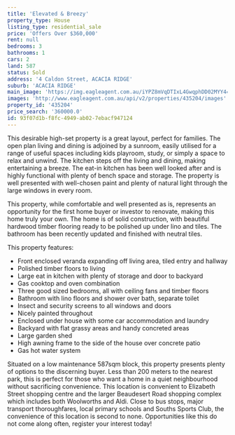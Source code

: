 ```yaml
---
title: 'Elevated & Breezy'
property_type: House
listing_type: residential_sale
price: 'Offers Over $360,000'
rent: null
bedrooms: 3
bathrooms: 1
cars: 2
land: 587
status: Sold
address: '4 Caldon Street, ACACIA RIDGE'
suburb: 'ACACIA RIDGE'
main_image: 'https://img.eagleagent.com.au/iYPZ8mVqDTIxL4GwqphDD02MYY4=/1280x854/smart/https://s3-us-west-2.amazonaws.com/eagleagent-orig/images/6821693/127322922-image-M.jpg'
images: 'http://www.eagleagent.com.au/api/v2/properties/435204/images'
property_id: '435204'
price_search: '360000.0'
id: 93f07d1b-f8fc-4949-ab02-7ebacf947124
---
```

This desirable high-set property is a great layout, perfect for families. The open plan living and dining is adjoined by a sunroom, easily utilised for a range of useful spaces including kids playroom, study, or simply a space to relax and unwind. The kitchen steps off the living and dining, making entertaining a breeze. The eat-in kitchen has been well looked after and is highly functional with plenty of bench space and storage. The property is well presented with well-chosen paint and plenty of natural light through the large windows in every room.

This property, while comfortable and well presented as is, represents an opportunity for the first home buyer or investor to renovate, making this home truly your own. The home is of solid construction, with beautiful hardwood timber flooring ready to be polished up under lino and tiles. The bathroom has been recently updated and finished with neutral tiles.

This property features:

*  Front enclosed veranda expanding off living area, tiled entry and hallway
*  Polished timber floors to living
*  Large eat in kitchen with plenty of storage and door to backyard
*  Gas cooktop and oven combination
*  Three good sized bedrooms, all with ceiling fans and timber floors
*  Bathroom with lino floors and shower over bath, separate toilet
*  Insect and security screens to all windows and doors
*  Nicely painted throughout
*  Enclosed under house with some car accommodation and laundry
*  Backyard with flat grassy areas and handy concreted areas
*  Large garden shed
*  High awning frame to the side of the house over concrete patio
*  Gas hot water system

Situated on a low maintenance 587sqm block, this property presents plenty of options to the discerning buyer. Less than 200 meters to the nearest park, this is perfect for those who want a home in a quiet neighbourhood without sacrificing convenience. This location is convenient to Elizabeth Street shopping centre and the larger Beaudesert Road shopping complex which includes both Woolworths and Aldi. Close to bus stops, major transport thoroughfares, local primary schools and Souths Sports Club, the convenience of this location is second to none. Opportunities like this do not come along often, register your interest today!